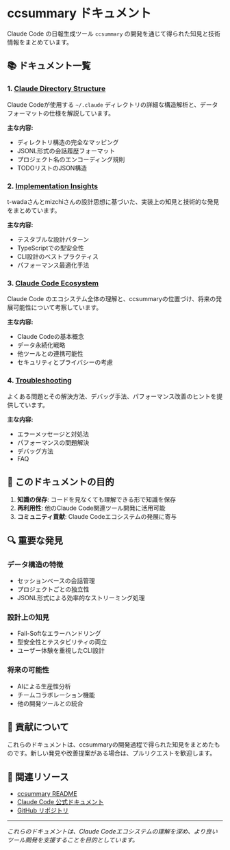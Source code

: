 # ccsummary ドキュメント

Claude Code の日報生成ツール `ccsummary` の開発を通じて得られた知見と技術情報をまとめています。

## 📚 ドキュメント一覧

### 1. [Claude Directory Structure](./claude-directory-structure.md)
Claude Codeが使用する `~/.claude` ディレクトリの詳細な構造解析と、データフォーマットの仕様を解説しています。

**主な内容:**
- ディレクトリ構造の完全なマッピング
- JSONL形式の会話履歴フォーマット
- プロジェクト名のエンコーディング規則
- TODOリストのJSON構造

### 2. [Implementation Insights](./implementation-insights.md)
t-wadaさんとmizchiさんの設計思想に基づいた、実装上の知見と技術的な発見をまとめています。

**主な内容:**
- テスタブルな設計パターン
- TypeScriptでの型安全性
- CLI設計のベストプラクティス
- パフォーマンス最適化手法

### 3. [Claude Code Ecosystem](./claude-code-ecosystem.md)
Claude Code のエコシステム全体の理解と、ccsummaryの位置づけ、将来の発展可能性について考察しています。

**主な内容:**
- Claude Codeの基本概念
- データ永続化戦略
- 他ツールとの連携可能性
- セキュリティとプライバシーの考慮

### 4. [Troubleshooting](./troubleshooting.md)
よくある問題とその解決方法、デバッグ手法、パフォーマンス改善のヒントを提供しています。

**主な内容:**
- エラーメッセージと対処法
- パフォーマンスの問題解決
- デバッグ方法
- FAQ

## 🎯 このドキュメントの目的

1. **知識の保存**: コードを見なくても理解できる形で知識を保存
2. **再利用性**: 他のClaude Code関連ツール開発に活用可能
3. **コミュニティ貢献**: Claude Codeエコシステムの発展に寄与

## 🔍 重要な発見

### データ構造の特徴
- セッションベースの会話管理
- プロジェクトごとの独立性
- JSONL形式による効率的なストリーミング処理

### 設計上の知見
- Fail-Softなエラーハンドリング
- 型安全性とテスタビリティの両立
- ユーザー体験を重視したCLI設計

### 将来の可能性
- AIによる生産性分析
- チームコラボレーション機能
- 他の開発ツールとの統合

## 📝 貢献について

これらのドキュメントは、ccsummaryの開発過程で得られた知見をまとめたものです。新しい発見や改善提案がある場合は、プルリクエストを歓迎します。

## 📖 関連リソース

- [ccsummary README](../README.md)
- [Claude Code 公式ドキュメント](https://docs.anthropic.com/claude-code)
- [GitHub リポジトリ](https://github.com/yoshikouki/ccsummary)

---

*これらのドキュメントは、Claude Codeエコシステムの理解を深め、より良いツール開発を支援することを目的としています。*